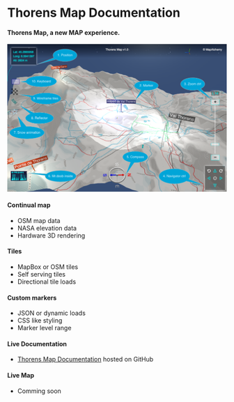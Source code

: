 Thorens Map Documentation
=========================


#### Thorens Map, a new MAP experience.

![alt tag](https://raw.githubusercontent.com/DaniloBabovic/ThorensMapDoc/master/img/screenshot_1.png)


#### Continual map ####

* OSM map data
* NASA elevation data
* Hardware 3D rendering

#### Tiles ####

* MapBox or OSM tiles
* Self serving tiles
* Directional tile loads

#### Custom markers ####

* JSON or dynamic loads
* CSS like styling
* Marker level range

#### Live Documentation ####

* [Thorens Map Documentation](https://htmlpreview.github.com/?https://raw.githubusercontent.com/DaniloBabovic/ThorensMapDoc/master/index.html) hosted on GitHub


#### Live Map ####

* Comming soon
